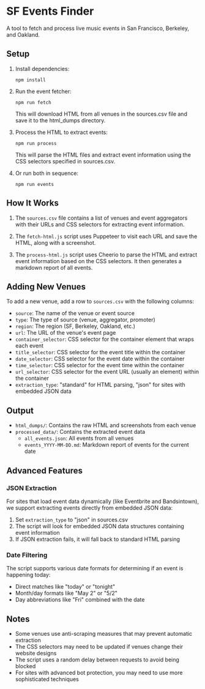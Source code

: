 # SF Events Finder

A tool to fetch and process live music events in San Francisco, Berkeley, and Oakland.

## Setup

1. Install dependencies:
   ```
   npm install
   ```

2. Run the event fetcher:
   ```
   npm run fetch
   ```
   This will download HTML from all venues in the sources.csv file and save it to the html_dumps directory.

3. Process the HTML to extract events:
   ```
   npm run process
   ```
   This will parse the HTML files and extract event information using the CSS selectors specified in sources.csv.

4. Or run both in sequence:
   ```
   npm run events
   ```

## How It Works

1. The `sources.csv` file contains a list of venues and event aggregators with their URLs and CSS selectors for extracting event information.

2. The `fetch-html.js` script uses Puppeteer to visit each URL and save the HTML, along with a screenshot.

3. The `process-html.js` script uses Cheerio to parse the HTML and extract event information based on the CSS selectors. It then generates a markdown report of all events.

## Adding New Venues

To add a new venue, add a row to `sources.csv` with the following columns:

- `source`: The name of the venue or event source
- `type`: The type of source (venue, aggregator, promoter)
- `region`: The region (SF, Berkeley, Oakland, etc.)
- `url`: The URL of the venue's event page
- `container_selector`: CSS selector for the container element that wraps each event
- `title_selector`: CSS selector for the event title within the container
- `date_selector`: CSS selector for the event date within the container
- `time_selector`: CSS selector for the event time within the container
- `url_selector`: CSS selector for the event URL (usually an <a> element) within the container
- `extraction_type`: "standard" for HTML parsing, "json" for sites with embedded JSON data

## Output

- `html_dumps/`: Contains the raw HTML and screenshots from each venue
- `processed_data/`: Contains the extracted event data
  - `all_events.json`: All events from all venues
  - `events_YYYY-MM-DD.md`: Markdown report of events for the current date

## Advanced Features

### JSON Extraction

For sites that load event data dynamically (like Eventbrite and Bandsintown), we support extracting events directly from embedded JSON data:

1. Set `extraction_type` to "json" in sources.csv
2. The script will look for embedded JSON data structures containing event information
3. If JSON extraction fails, it will fall back to standard HTML parsing

### Date Filtering

The script supports various date formats for determining if an event is happening today:
- Direct matches like "today" or "tonight"
- Month/day formats like "May 2" or "5/2"
- Day abbreviations like "Fri" combined with the date

## Notes

- Some venues use anti-scraping measures that may prevent automatic extraction
- The CSS selectors may need to be updated if venues change their website designs
- The script uses a random delay between requests to avoid being blocked
- For sites with advanced bot protection, you may need to use more sophisticated techniques